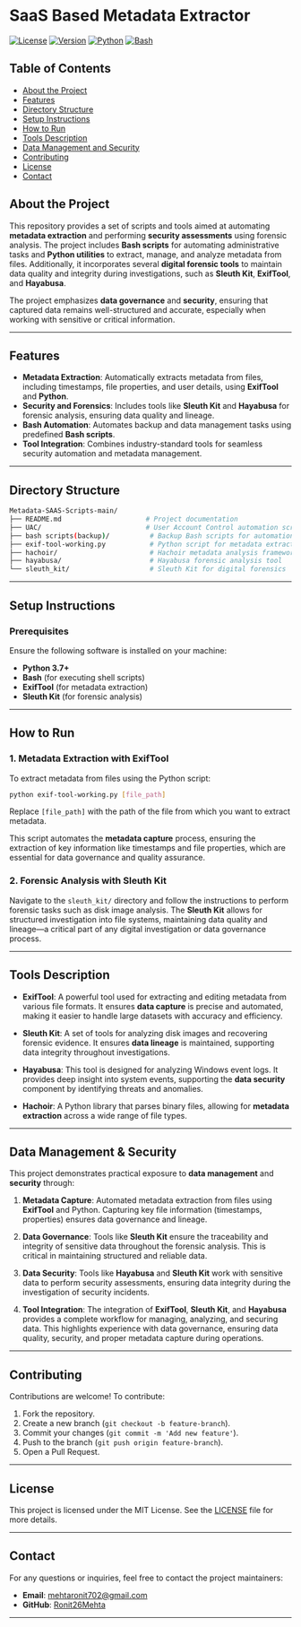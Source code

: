 
# SaaS Based Metadata Extractor

[![License](https://img.shields.io/github/license/your-username/metadata-saas-scripts)](LICENSE)
[![Version](https://img.shields.io/badge/version-1.0.0-blue)](https://github.com/your-username/metadata-saas-scripts)
[![Python](https://img.shields.io/badge/Python-3.7%2B-brightgreen)](https://www.python.org/)
[![Bash](https://img.shields.io/badge/Bash-Scripts-yellowgreen)](https://www.gnu.org/software/bash/)

## Table of Contents

- [About the Project](#about-the-project)
- [Features](#features)
- [Directory Structure](#directory-structure)
- [Setup Instructions](#setup-instructions)
- [How to Run](#how-to-run)
- [Tools Description](#tools-description)
- [Data Management and Security](#data-management-and-security) 
- [Contributing](#contributing)
- [License](#license)
- [Contact](#contact)




## About the Project

This repository provides a set of scripts and tools aimed at automating **metadata extraction** and performing **security assessments** using forensic analysis. The project includes **Bash scripts** for automating administrative tasks and **Python utilities** to extract, manage, and analyze metadata from files. Additionally, it incorporates several **digital forensic tools** to maintain data quality and integrity during investigations, such as **Sleuth Kit**, **ExifTool**, and **Hayabusa**.

The project emphasizes **data governance** and **security**, ensuring that captured data remains well-structured and accurate, especially when working with sensitive or critical information.

---

## Features

- **Metadata Extraction**: Automatically extracts metadata from files, including timestamps, file properties, and user details, using **ExifTool** and **Python**.
- **Security and Forensics**: Includes tools like **Sleuth Kit** and **Hayabusa** for forensic analysis, ensuring data quality and lineage.
- **Bash Automation**: Automates backup and data management tasks using predefined **Bash scripts**.
- **Tool Integration**: Combines industry-standard tools for seamless security automation and metadata management.

---

## Directory Structure

```bash
Metadata-SAAS-Scripts-main/
├── README.md                     # Project documentation
├── UAC/                          # User Account Control automation scripts
├── bash scripts(backup)/          # Backup Bash scripts for automation
├── exif-tool-working.py           # Python script for metadata extraction using ExifTool
├── hachoir/                       # Hachoir metadata analysis framework
├── hayabusa/                      # Hayabusa forensic analysis tool
└── sleuth_kit/                    # Sleuth Kit for digital forensics
```

---

## Setup Instructions

### Prerequisites

Ensure the following software is installed on your machine:

- **Python 3.7+**
- **Bash** (for executing shell scripts)
- **ExifTool** (for metadata extraction)
- **Sleuth Kit** (for forensic analysis)

---

## How to Run

### 1. Metadata Extraction with ExifTool

To extract metadata from files using the Python script:

```bash
python exif-tool-working.py [file_path]
```

Replace `[file_path]` with the path of the file from which you want to extract metadata.

This script automates the **metadata capture** process, ensuring the extraction of key information like timestamps and file properties, which are essential for data governance and quality assurance.

### 2. Forensic Analysis with Sleuth Kit

Navigate to the `sleuth_kit/` directory and follow the instructions to perform forensic tasks such as disk image analysis. The **Sleuth Kit** allows for structured investigation into file systems, maintaining data quality and lineage—a critical part of any digital investigation or data governance process.


---

## Tools Description

- **ExifTool**: A powerful tool used for extracting and editing metadata from various file formats. It ensures **data capture** is precise and automated, making it easier to handle large datasets with accuracy and efficiency.

- **Sleuth Kit**: A set of tools for analyzing disk images and recovering forensic evidence. It ensures **data lineage** is maintained, supporting data integrity throughout investigations.

- **Hayabusa**: This tool is designed for analyzing Windows event logs. It provides deep insight into system events, supporting the **data security** component by identifying threats and anomalies.

- **Hachoir**: A Python library that parses binary files, allowing for **metadata extraction** across a wide range of file types.

---

## Data Management & Security

This project demonstrates practical exposure to **data management** and **security** through:

1. **Metadata Capture**: Automated metadata extraction from files using **ExifTool** and Python. Capturing key file information (timestamps, properties) ensures data governance and lineage.

2. **Data Governance**: Tools like **Sleuth Kit** ensure the traceability and integrity of sensitive data throughout the forensic analysis. This is critical in maintaining structured and reliable data.

3. **Data Security**: Tools like **Hayabusa** and **Sleuth Kit** work with sensitive data to perform security assessments, ensuring data integrity during the investigation of security incidents.

4. **Tool Integration**: The integration of **ExifTool**, **Sleuth Kit**, and **Hayabusa** provides a complete workflow for managing, analyzing, and securing data. This highlights experience with data governance, ensuring data quality, security, and proper metadata capture during operations.

---

## Contributing

Contributions are welcome! To contribute:

1. Fork the repository.
2. Create a new branch (`git checkout -b feature-branch`).
3. Commit your changes (`git commit -m 'Add new feature'`).
4. Push to the branch (`git push origin feature-branch`).
5. Open a Pull Request.

---

## License

This project is licensed under the MIT License. See the [LICENSE](LICENSE) file for more details.

---

## Contact

For any questions or inquiries, feel free to contact the project maintainers:

- **Email**: [mehtaronit702@gmail.com](mailto:mehtaronit702@gmail.com)
- **GitHub**: [Ronit26Mehta](https://github.com/Ronit26Mehta/)

---
